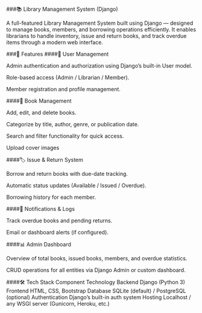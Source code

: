 ###📚 Library Management System (Django)

A full-featured Library Management System built using Django — designed to manage books, members, and borrowing operations efficiently.
It enables librarians to handle inventory, issue and return books, and track overdue items through a modern web interface.

###🚀 Features
####👤 User Management

Admin authentication and authorization using Django’s built-in User model.

Role-based access (Admin / Librarian / Member).

Member registration and profile management.

####📖 Book Management

Add, edit, and delete books.

Categorize by title, author, genre, or publication date.

Search and filter functionality for quick access.

Upload cover images

####🏷️ Issue & Return System

Borrow and return books with due-date tracking.

Automatic status updates (Available / Issued / Overdue).

Borrowing history for each member.

####📅 Notifications & Logs

Track overdue books and pending returns.

Email or dashboard alerts (if configured).

####📊 Admin Dashboard

Overview of total books, issued books, members, and overdue statistics.

CRUD operations for all entities via Django Admin or custom dashboard.

####🛠️ Tech Stack
Component	Technology
Backend	Django (Python 3)
Frontend	HTML, CSS, Bootstrap
Database	SQLite (default) / PostgreSQL (optional)
Authentication	Django’s built-in auth system
Hosting	Localhost / any WSGI server (Gunicorn, Heroku, etc.)
